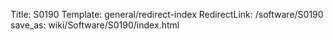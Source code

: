 Title: S0190
Template: general/redirect-index
RedirectLink: /software/S0190
save_as: wiki/Software/S0190/index.html